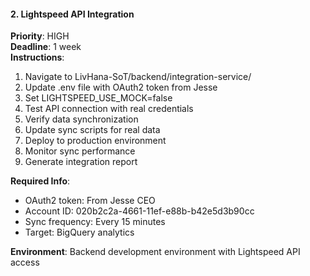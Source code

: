 #### 2. Lightspeed API Integration
**Priority**: HIGH  
**Deadline**: 1 week  
**Instructions**:
1. Navigate to LivHana-SoT/backend/integration-service/
2. Update .env file with OAuth2 token from Jesse
3. Set LIGHTSPEED_USE_MOCK=false
4. Test API connection with real credentials
5. Verify data synchronization
6. Update sync scripts for real data
7. Deploy to production environment
8. Monitor sync performance
9. Generate integration report

**Required Info**:
- OAuth2 token: From Jesse CEO
- Account ID: 020b2c2a-4661-11ef-e88b-b42e5d3b90cc
- Sync frequency: Every 15 minutes
- Target: BigQuery analytics

**Environment**: Backend development environment with Lightspeed API access
